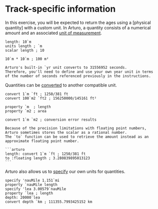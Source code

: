 # Track-specific information

In this exercise, you will be expected to return the ages using a [physical quantity] with a custom unit. In Arturo, a quantity consists of a numerical amount and an associated [unit of measurement][unit-of-measurement].

```arturo
length: 10`m
units length ; `m
scalar length ; 10

10`m * 10`m ; 100 m²
```

~~~~exercism/caution
Arturo's built-in `yr unit converts to 31556952 seconds.
Therefore, you'll need to define and use your own year unit in terms of the number of seconds referenced previously in the instructions.
~~~~

Quantities can be [converted][convert] to another compatible unit.
```arturo
convert 1`m `ft ; 1250/381 ft
convert 100`m2 `ft2 ; 156250000/145161 ft²

property `m  ; length
property `m2 ; area

convert 1`m `m2 ; conversion error results
```

~~~~exercism/note
Because of the precision limitations with floating point numbers, Arturo sometimes stores the scalar as a rational number.
The `to` function can be used to retrieve the amount instead as an approximate floating point number.

```arturo
length: convert 1`m `ft ; 1250/381 ft
to :floating length ; 3.280839895013123
```
~~~~

Arturo also allows us to [specify] our own units for quantities.

```arturo
specify 'nauMile 1.151`mi
property `nauMile length
specify 'lea 3.00579`nauMile
property `lea ; length
depth: 20000`lea
convert depth `km ; 111355.7993425152 km
```

[physical-quantities]: https://en.wikipedia.org/wiki/Physical_quantity  
[unit-of-measurement]: https://en.wikipedia.org/wiki/Unit_of_measurement
[convert]: https://arturo-lang.io/master/documentation/library/quantities/convert/
[specify]: https://arturo-lang.io/master/documentation/library/quantities/specify/